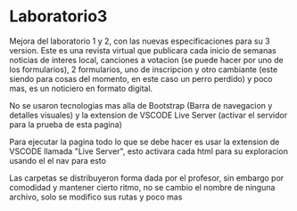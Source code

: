 # Laboratorio3
Mejora del laboratorio 1 y 2, con las nuevas especificaciones para su 3 version.
Este es una revista virtual que publicara cada inicio de semanas noticias de interes local, canciones a votacion (se puede hacer por uno de los formularios), 2 formularios, uno de inscripcion y otro cambiante (este siendo para cosas del momento, en este caso un perro perdido) y poco mas, es un noticiero en formato digital.

No se usaron tecnologias mas alla de Bootstrap (Barra de navegacion y detalles visuales) y la extension de VSCODE Live Server (activar el servidor para la prueba de esta pagina)

Para ejecutar la pagina todo lo que se debe hacer es usar la extension de VSCODE
llamada "Live Server", esto activara cada html para su exploracion usando el el nav para esto

Las carpetas se distribuyeron forma dada por el profesor, sin embargo por comodidad y mantener cierto ritmo, no se cambio el nombre de ninguna archivo, solo se modifico sus rutas y poco mas


